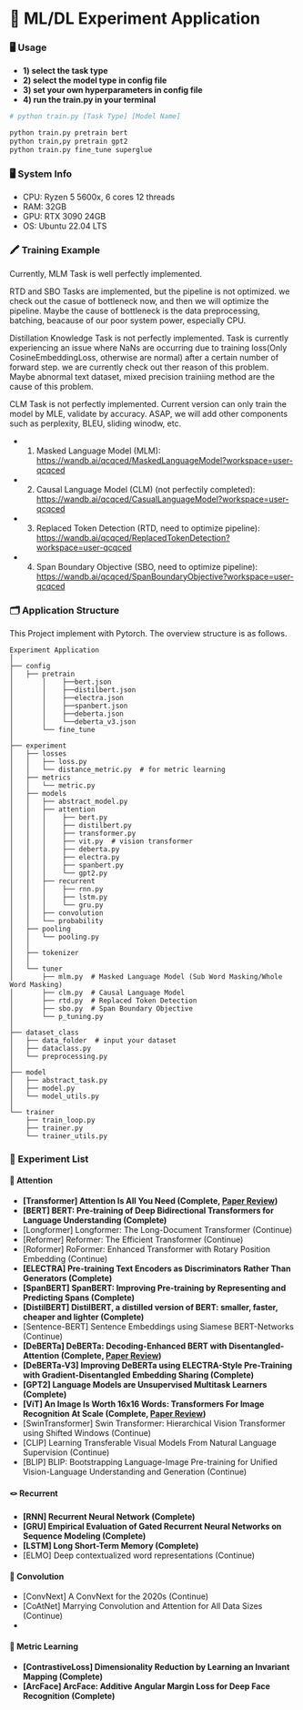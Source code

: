 # 🔬 ML/DL Experiment Application

### 🖥️ Usage

- **1) select the task type**
- **2) select the model type in config file**
- **3) set your own hyperparameters in config file**
- **4) run the train.py in your terminal**

```bash
# python train.py [Task Type] [Model Name]

python train.py pretrain bert
python train,py pretrain gpt2
python train.py fine_tune superglue
```

### 🖥️ System Info
- CPU: Ryzen 5 5600x, 6 cores 12 threads
- RAM: 32GB
- GPU: RTX 3090 24GB
- OS: Ubuntu 22.04 LTS


### 🖍️ Training Example
Currently, MLM Task is well perfectly implemented.

RTD and SBO Tasks are implemented, but the pipeline is not optimized. we check out the casue of bottleneck now, and then we will optimize the pipeline. Maybe the cause of bottleneck is the data preprocessing, batching, beacause of our poor system power, especially CPU.


Distillation Knowledge Task is not perfectly implemented. Task is currently experiencing an issue where NaNs are occurring due to training loss(Only CosineEmbeddingLoss, otherwise are normal) after a certain number of forward step. we are currently check out ther reason of this problem. Maybe abnormal text dataset, mixed precision trainiing method are the cause of this problem.

CLM Task is not perfectly implemented. Current version can only train the model by MLE, validate by accuracy. ASAP, we will add other components such as perplexity, BLEU, sliding winodw, etc.

- 1) Masked Language Model (MLM): https://wandb.ai/qcqced/MaskedLanguageModel?workspace=user-qcqced
- 2) Causal Language Model (CLM) (not perfectily completed): https://wandb.ai/qcqced/CasualLanguageModel?workspace=user-qcqced
- 3) Replaced Token Detection (RTD, need to optimize pipeline): https://wandb.ai/qcqced/ReplacedTokenDetection?workspace=user-qcqced
- 4) Span Boundary Objective (SBO, need to optimize pipeline): https://wandb.ai/qcqced/SpanBoundaryObjective?workspace=user-qcqced

### 🗂️ Application Structure

This Project implement with Pytorch. The overview structure is as follows.

```plaintext
Experiment Application
│
├── config
│	├── pretrain
│       │    ├──bert.json
│       │    ├──distilbert.json
│       │    ├──electra.json
│       │    ├──spanbert.json
│       │    ├──deberta.json
│       │    └──deberta_v3.json
│       └── fine_tune
│
├── experiment
│	├── losses
│	│	├── loss.py
│	│	└── distance_metric.py  # for metric learning
│	├── metrics
│	│	└── metric.py
│	├── models
│	│	├── abstract_model.py
│	│	├── attention
│	│	│    ├── bert.py
│	│	│    ├── distilbert.py
│	│	│    ├── transformer.py
│	│	│    ├── vit.py  # vision transformer
│	│	│    ├── deberta.py
│	│	│    ├── electra.py
│	│	│    ├── spanbert.py
│	│	│    └── gpt2.py
│	│	├── recurrent
│	│	│    ├── rnn.py
│	│	│    ├── lstm.py  
│	│	│    └── gru.py
│	│	├── convolution
│	│	└── probability
│	├── pooling
│	│	└── pooling.py
│	│
│	├── tokenizer
│	│
│	└── tuner
│	    ├── mlm.py  # Masked Language Model (Sub Word Masking/Whole Word Masking) 
│	    ├── clm.py  # Causal Language Model
│	    ├── rtd.py  # Replaced Token Detection
│	    ├── sbo.py  # Span Boundary Objective
│	    └── p_tuning.py 
│
├── dataset_class
│   ├── data_folder  # input your dataset
│   ├── dataclass.py
│   └── preprocessing.py
│  
├── model
│   ├── abstract_task.py
│   ├── model.py
│   └── model_utils.py
│
└── trainer
    ├── train_loop.py
    ├── trainer.py
    └── trainer_utils.py  
```

### 📝 Experiment List

#### 🤖 Attention

- **[Transformer] Attention Is All You Need (Complete, [Paper Review](https://qcqced123.github.io/nlp/transformer))**
- **[BERT] BERT: Pre-training of Deep Bidirectional Transformers for Language Understanding (Complete)**
- [Longformer] Longformer: The Long-Document Transformer (Continue)
- [Reformer] Reformer: The Efficient Transformer (Continue)
- [Roformer] RoFormer: Enhanced Transformer with Rotary Position Embedding (Continue)
- **[ELECTRA] Pre-training Text Encoders as Discriminators Rather Than Generators (Complete)**
- **[SpanBERT] SpanBERT: Improving Pre-training by Representing and Predicting Spans (Complete)**
- **[DistilBERT] DistilBERT, a distilled version of BERT: smaller, faster, cheaper and lighter (Complete)**
- [Sentence-BERT] Sentence Embeddings using Siamese BERT-Networks (Continue)
- **[DeBERTa] DeBERTa: Decoding-Enhanced BERT with Disentangled-Attention (Complete, [Paper Review](https://qcqced123.github.io/nlp/deberta))**
- **[DeBERTa-V3] Improving DeBERTa using ELECTRA-Style Pre-Training with Gradient-Disentangled Embedding Sharing (Complete)**
- **[GPT2] Language Models are Unsupervised Multitask Learners (Complete)**
- **[ViT] An Image Is Worth 16x16 Words: Transformers For Image Recognition At Scale (Complete, [Paper Review](https://qcqced123.github.io/cv/vit))**
- [SwinTransformer] Swin Transformer: Hierarchical Vision Transformer using Shifted Windows (Continue)
- [CLIP] Learning Transferable Visual Models From Natural Language Supervision (Continue)
- [BLIP] BLIP: Bootstrapping Language-Image Pre-training for Unified Vision-Language Understanding and Generation (Continue)

#### 🪢 Recurrent

- **[RNN] Recurrent Neural Network (Complete)**
- **[GRU] Empirical Evaluation of Gated Recurrent Neural Networks on Sequence Modeling (Complete)**
- **[LSTM] Long Short-Term Memory (Complete)**
- [ELMO] Deep contextualized word representations (Continue)

#### 🔭 Convolution

- [ConvNext] A ConvNext for the 2020s (Continue)
- [CoAtNet] Marrying Convolution and Attention for All Data Sizes (Continue)
-

#### 📐 Metric Learning

- **[ContrastiveLoss] Dimensionality Reduction by Learning an Invariant Mapping (Complete)**
- **[ArcFace] ArcFace: Additive Angular Margin Loss for Deep Face Recognition (Complete)**
